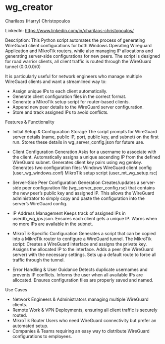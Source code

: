 # wg_creator

Charilaos (Harry) Christopoulos 

LinkedIn: https://www.linkedin.com/in/charilaos-christopoulos/

Description:
This Python script automates the process of generating WireGuard client configurations for both Windows Operating Wireguard Application and MikroTik routers, while also managing IP allocations and generating server-side configurations for new peers. The script is designed for road warrior clients,  all client traffic is routed through the WireGuard tunnel (0.0.0.0/0)


It is particularly useful for network engineers who manage multiple WireGuard clients and want a streamlined way to:

+ Assign unique IPs to each client automatically.
+ Generate client configuration files in the correct format.
+ Generate a MikroTik setup script for router-based clients.
+ Append new peer details to the WireGuard server configuration.
+ Store and track assigned IPs to avoid conflicts.

Features & Functionality

+ Initial Setup & Configuration Storage
        The script prompts for WireGuard server details (name, public IP, port, public key, and subnet) on the first run.
        Stores these details in wg_server_config.json for future use.

+ Client Configuration Generation
        Asks for a username to associate with the client.
        Automatically assigns a unique ascending IP from the defined WireGuard subnet.
        Generates client key pairs using wg genkey.
        Generates two configuration files:
            Windows WireGuard client config (user_wg_windows.conf)
            MikroTik setup script (user_mt_wg_setup.rsc)

+ Server-Side Peer Configuration Generation
        Creates/updates a server-side peer configuration file (wg_server_peer_config.rsc) that contains the new peer’s public key and assigned IP.
        This allows the WireGuard administrator to simply copy and paste the configuration into the server’s WireGuard config.

+ IP Address Management
        Keeps track of assigned IPs in userdb_wg_ips.json.
        Ensures each client gets a unique IP.
        Warns when no more IPs are available in the subnet.

+ MikroTik-Specific Configuration
        Generates a script that can be copied into a MikroTik router to configure a WireGuard tunnel.
        The MikroTik script:
            Creates a WireGuard interface and assigns the private key.
            Assigns the allocated IP to the interface.
            Adds a peer (the WireGuard server) with the necessary settings.
            Sets up a default route to force all traffic through the tunnel.

+ Error Handling & User Guidance
        Detects duplicate usernames and prevents IP conflicts.
        Informs the user when all available IPs are allocated.
        Ensures configuration files are properly saved and named.

Use Cases

+ Network Engineers & Administrators managing multiple WireGuard clients.
+ Remote Work & VPN Deployments, ensuring all client traffic is securely routed.
+ MikroTik Router Users who need WireGuard connectivity but prefer an automated setup.
+ Companies & Teams requiring an easy way to distribute WireGuard configurations to employees.
